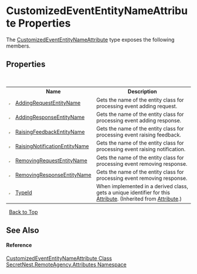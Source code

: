 # CustomizedEventEntityNameAttribute Properties
 

The <a href="T_SecretNest_RemoteAgency_Attributes_CustomizedEventEntityNameAttribute">CustomizedEventEntityNameAttribute</a> type exposes the following members.


## Properties
&nbsp;<table><tr><th></th><th>Name</th><th>Description</th></tr><tr><td>![Public property](media/pubproperty.gif "Public property")</td><td><a href="P_SecretNest_RemoteAgency_Attributes_CustomizedEventEntityNameAttribute_AddingRequestEntityName">AddingRequestEntityName</a></td><td>
Gets the name of the entity class for processing event adding request.</td></tr><tr><td>![Public property](media/pubproperty.gif "Public property")</td><td><a href="P_SecretNest_RemoteAgency_Attributes_CustomizedEventEntityNameAttribute_AddingResponseEntityName">AddingResponseEntityName</a></td><td>
Gets the name of the entity class for processing event adding response.</td></tr><tr><td>![Public property](media/pubproperty.gif "Public property")</td><td><a href="P_SecretNest_RemoteAgency_Attributes_CustomizedEventEntityNameAttribute_RaisingFeedbackEntityName">RaisingFeedbackEntityName</a></td><td>
Gets the name of the entity class for processing event raising feedback.</td></tr><tr><td>![Public property](media/pubproperty.gif "Public property")</td><td><a href="P_SecretNest_RemoteAgency_Attributes_CustomizedEventEntityNameAttribute_RaisingNotificationEntityName">RaisingNotificationEntityName</a></td><td>
Gets the name of the entity class for processing event raising notification.</td></tr><tr><td>![Public property](media/pubproperty.gif "Public property")</td><td><a href="P_SecretNest_RemoteAgency_Attributes_CustomizedEventEntityNameAttribute_RemovingRequestEntityName">RemovingRequestEntityName</a></td><td>
Gets the name of the entity class for processing event removing response.</td></tr><tr><td>![Public property](media/pubproperty.gif "Public property")</td><td><a href="P_SecretNest_RemoteAgency_Attributes_CustomizedEventEntityNameAttribute_RemovingResponseEntityName">RemovingResponseEntityName</a></td><td>
Gets the name of the entity class for processing event removing response.</td></tr><tr><td>![Public property](media/pubproperty.gif "Public property")</td><td><a href="https://docs.microsoft.com/dotnet/api/system.attribute.typeid#System_Attribute_TypeId" target="_blank">TypeId</a></td><td>
When implemented in a derived class, gets a unique identifier for this <a href="https://docs.microsoft.com/dotnet/api/system.attribute" target="_blank">Attribute</a>.
 (Inherited from <a href="https://docs.microsoft.com/dotnet/api/system.attribute" target="_blank">Attribute</a>.)</td></tr></table>&nbsp;
<a href="#customizedevententitynameattribute-properties">Back to Top</a>

## See Also


#### Reference
<a href="T_SecretNest_RemoteAgency_Attributes_CustomizedEventEntityNameAttribute">CustomizedEventEntityNameAttribute Class</a><br /><a href="N_SecretNest_RemoteAgency_Attributes">SecretNest.RemoteAgency.Attributes Namespace</a><br />